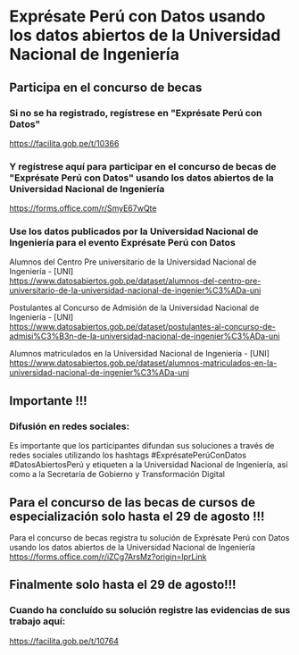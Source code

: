 # Exprésate Perú con Datos usando los datos abiertos de la Universidad Nacional de Ingeniería
## Participa en el concurso de becas

### Si no se ha registrado, regístrese en "Exprésate Perú con Datos"
https://facilita.gob.pe/t/10366

### Y regístrese aquí para participar en el concurso de becas de "Exprésate Perú con Datos" usando los datos abiertos de la Universidad Nacional de Ingeniería
https://forms.office.com/r/SmyE67wQte

### Use los datos publicados por la Universidad Nacional de Ingeniería para el evento Exprésate Perú con Datos
Alumnos del Centro Pre universitario de la Universidad Nacional de Ingeniería - [UNI]\
https://www.datosabiertos.gob.pe/dataset/alumnos-del-centro-pre-universitario-de-la-universidad-nacional-de-ingenier%C3%ADa-uni

Postulantes al Concurso de Admisión de la Universidad Nacional de Ingeniería - [UNI]\
https://www.datosabiertos.gob.pe/dataset/postulantes-al-concurso-de-admisi%C3%B3n-de-la-universidad-nacional-de-ingenier%C3%ADa-uni

Alumnos matriculados en la Universidad Nacional de Ingeniería - [UNI]\
https://www.datosabiertos.gob.pe/dataset/alumnos-matriculados-en-la-universidad-nacional-de-ingenier%C3%ADa-uni

## Importante !!!
### Difusión en redes sociales: 
Es importante que los participantes difundan sus soluciones a través de redes sociales utilizando los hashtags #ExprésatePerúConDatos #DatosAbiertosPerú y etiqueten a la Universidad Nacional de Ingeniería, así como a la Secretaría de Gobierno y Transformación Digital

## Para el concurso de las becas de cursos de especialización solo hasta el 29 de agosto !!!
Para el concurso de becas registra tu solución de Exprésate Perú con Datos usando los datos abiertos de la Universidad Nacional de Ingeniería
https://forms.office.com/r/iZCg7ArsMz?origin=lprLink


## Finalmente solo hasta el 29 de agosto!!!
### Cuando ha concluído su solución registre las evidencias de sus trabajo aquí:
https://facilita.gob.pe/t/10764


